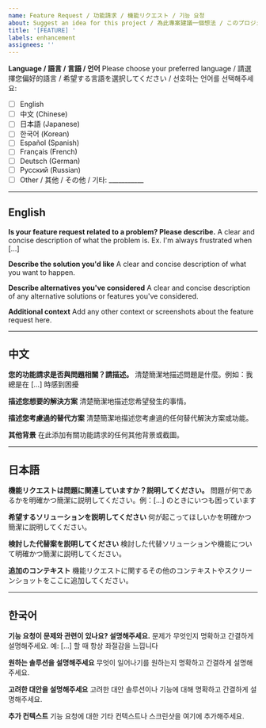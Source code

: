 ```yaml
---
name: Feature Request / 功能請求 / 機能リクエスト / 기능 요청
about: Suggest an idea for this project / 為此專案建議一個想法 / このプロジェクトのアイデアを提案 / 이 프로젝트에 대한 아이디어 제안
title: '[FEATURE] '
labels: enhancement
assignees: ''
---
```


**Language / 語言 / 言語 / 언어**
Please choose your preferred language / 請選擇您偏好的語言 / 希望する言語を選択してください / 선호하는 언어를 선택해주세요:
- [ ] English
- [ ] 中文 (Chinese)
- [ ] 日本語 (Japanese)
- [ ] 한국어 (Korean)
- [ ] Español (Spanish)
- [ ] Français (French)
- [ ] Deutsch (German)
- [ ] Русский (Russian)
- [ ] Other / 其他 / その他 / 기타: ___________

---

## English

**Is your feature request related to a problem? Please describe.**
A clear and concise description of what the problem is. Ex. I'm always frustrated when [...]

**Describe the solution you'd like**
A clear and concise description of what you want to happen.

**Describe alternatives you've considered**
A clear and concise description of any alternative solutions or features you've considered.

**Additional context**
Add any other context or screenshots about the feature request here.

---

## 中文

**您的功能請求是否與問題相關？請描述。**
清楚簡潔地描述問題是什麼。例如：我總是在 [...] 時感到困擾

**描述您想要的解決方案**
清楚簡潔地描述您希望發生的事情。

**描述您考慮過的替代方案**
清楚簡潔地描述您考慮過的任何替代解決方案或功能。

**其他背景**
在此添加有關功能請求的任何其他背景或截圖。

---

## 日本語

**機能リクエストは問題に関連していますか？説明してください。**
問題が何であるかを明確かつ簡潔に説明してください。例：[...] のときにいつも困っています

**希望するソリューションを説明してください**
何が起こってほしいかを明確かつ簡潔に説明してください。

**検討した代替案を説明してください**
検討した代替ソリューションや機能について明確かつ簡潔に説明してください。

**追加のコンテキスト**
機能リクエストに関するその他のコンテキストやスクリーンショットをここに追加してください。

---

## 한국어

**기능 요청이 문제와 관련이 있나요? 설명해주세요.**
문제가 무엇인지 명확하고 간결하게 설명해주세요. 예: [...] 할 때 항상 좌절감을 느낍니다

**원하는 솔루션을 설명해주세요**
무엇이 일어나기를 원하는지 명확하고 간결하게 설명해주세요.

**고려한 대안을 설명해주세요**
고려한 대안 솔루션이나 기능에 대해 명확하고 간결하게 설명해주세요.

**추가 컨텍스트**
기능 요청에 대한 기타 컨텍스트나 스크린샷을 여기에 추가해주세요.
